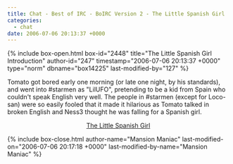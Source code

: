 ```yaml
---
title: Chat - Best of IRC - BoIRC Version 2 - The Little Spanish Girl
categories:
  - chat
date: 2006-07-06 20:13:37 +0000
---
```

{% include box-open.html box-id="2448" title="The Little Spanish Girl Introduction" author-id="247" timestamp="2006-07-06 20:13:37 +0000" type="norm" dbname="box14225" last-modified-by="127" %}
<p>
Tomato got bored early one morning (or late one night, by his standards), and went into #starmen as "LilUFO", pretending to be a kid from Spain who couldn't speak English very well. The people in #starmen (except for Loco-san) were so easily fooled that it made it hilarious as Tomato talked in broken English and Ness3 thought he was falling for a Spanish girl.
</p>

<p>
<div align="center"><a href="http://starmen.net/chat/boirc/spain.html">The Little Spanish Girl</a></div>
</p>
{% include box-close.html author-name="Mansion Maniac" last-modified-on="2006-07-06 20:17:18 +0000" last-modified-by-name="Mansion Maniac" %}

